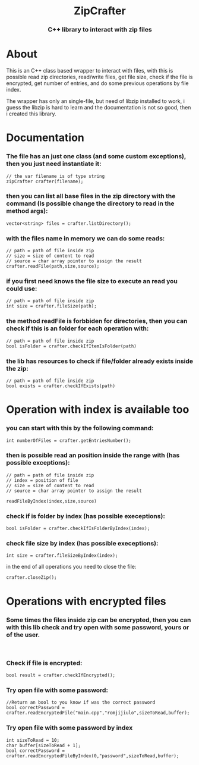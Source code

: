 <div align="center">
    <h1>ZipCrafter</h1>
    <h3>C++ library to interact with zip files</h3>
</div>

# About
This is an C++ class based wrapper to interact with files, with this is possible read zip directories, read/write files, get file size, check if the file is encrypted, get number of entries, and do some previous operations by file index.

The wrapper has only an single-file, but need of libzip installed to work, i guess the libzip is hard to learn and the documentation is not so good, then i created this library.

# Documentation
### The file has an just one class (and some custom exceptions), then you just need instantiate it:

    // the var filename is of type string
    zipCrafter crafter(filename);

### then you can list all base files in the zip directory with the command (Is possible change the directory to read in the method args):

    vector<string> files = crafter.listDirectory();

### with the files name in memory we can do some reads:

    // path = path of file inside zip
    // size = size of content to read
    // source = char array pointer to assign the result
    crafter.readFile(path,size,source);

### if you first need knows the file size to execute an read you could use:

    // path = path of file inside zip
    int size = crafter.fileSize(path);

### the method readFile is forbbiden for directories, then you can check if this is an folder for each operation with:

    // path = path of file inside zip
    bool isFolder = crafter.checkIfItemIsFolder(path)

### the lib has resources to check if file/folder already exists inside the zip:

    // path = path of file inside zip
    bool exists = crafter.checkIfExists(path)


# Operation with index is available too

### you can start with this by the following command:

    int numberOfFiles = crafter.getEntriesNumber();


### then is possible read an position inside the range with (has possible exceptions):

    // path = path of file inside zip
    // index = position of file
    // size = size of content to read
    // source = char array pointer to assign the result

    readFileByIndex(index,size,source)

### check if is folder by index (has possible execeptions):

    bool isFolder = crafter.checkIfIsFolderByIndex(index);

### check file size by index (has possible execeptions):

    int size = crafter.fileSizeByIndex(index);

in the end of all operations you need to close the file:

    crafter.closeZip();


# Operations with encrypted files
### Some times the files inside zip can be encrypted, then you can with this lib check and try open with some password, yours or of the user.

<br/>

### Check if file is encrypted:

    bool result = crafter.checkIfEncrypted();

### Try open file with some password:

    //Return an bool to you know if was the correct password
    bool correctPassword = crafter.readEncryptedFile("main.cpp","romjijiulo",sizeToRead,buffer);

### Try open file with some password by index

    int sizeToRead = 10;
    char buffer[sizeToRead + 1];
    bool correctPassword = crafter.readEncryptedFileByIndex(0,"password",sizeToRead,buffer);


